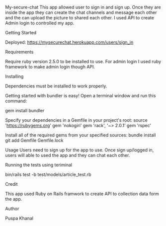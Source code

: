My-secure-chat
This app allowed user to sign in and sign up. Once they are inside the app they can create the chat channels and message each other and the can upload the picture to shared each other. I used API to create Admin login to controlled my app.

Getting Started

Deployed: https://mysecurechat.herokuapp.com/users/sign_in


Requirements

Require ruby version 2.5.0 to be installed to use. For admin login I used ruby framework to make admin login though API.

Installing

Dependencies must be installed to work properly.

Getting started with bundler is easy! Open a terminal window and run this command:

gem install bundler


Specify your dependencies in a Gemfile in your project's root:
source 'https://rubygems.org'
gem 'nokogiri'
gem 'rack', '~> 2.0.1'
gem 'rspec'

Install all of the required gems from your specified sources:
bundle install
git add Gemfile Gemfile.lock


Usage
Users need to sign up for the app to use. Once sign up/logged in, users will able to used the app and they can chat each other.


Running the tests using teriminal

bin/rails test -b test/models/article_test.rb

Credit

This app used Ruby on Rails framwork to create API to collection data form the app.


Author

Puspa Khanal
